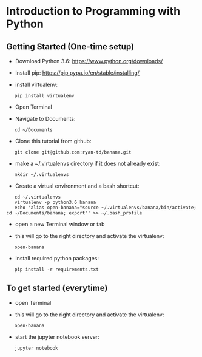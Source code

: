 # Introduction to Programming with Python

## Getting Started (One-time setup)

 * Download Python 3.6: https://www.python.org/downloads/
 
 * Install pip: https://pip.pypa.io/en/stable/installing/
 
 * install virtualenv:
 ```
    pip install virtualenv
 ```

 * Open Terminal
 
 * Navigate to Documents:
 ```
    cd ~/Documents
 ```

 * Clone this tutorial from github:
  ```
     git clone git@github.com:ryan-td/banana.git
  ```
  
  * make a ~/.virtualenvs directory if it does not already exist:
 ```
    mkdir ~/.virtualenvs
 ```
  
 * Create a virtual environment and a bash shortcut:
 ```
    cd ~/.virtualenvs
    virtualenv -p python3.6 banana
    echo 'alias open-banana="source ~/.virtualenvs/banana/bin/activate; cd ~/Documents/banana; export"' >> ~/.bash_profile
 ```
 
  * open a new Terminal window or tab
  
  * this will go to the right directory and activate the virtualenv:
  ```
     open-banana
  ```
 
  * Install required python packages:
 ```
    pip install -r requirements.txt
 ```
 
 
 ## To get started (everytime)
 
 * open Terminal
 
 * this will go to the right directory and activate the virtualenv:
  ```
     open-banana
  ```
 * start the jupyter notebook server:
 ```
    jupyter notebook
 ```
  
 
 
 
 

